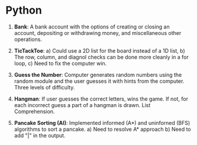 # Python
1) **Bank**: A bank account with the options of creating or closing an account, depositing or withdrawing money, and miscellaneous other operations.

2) **TicTackToe**:
  a) Could use a 2D list for the board instead of a 1D list,
  b) The row, column, and diagnol checks can be done more cleanly in a for loop,
  c) Need to fix the computer win.

3) **Guess the Number**: Computer generates random numbers using the random module and the user guesses it with hints from the computer. Three levels of difficulty.

4) **Hangman**: If user guesses the correct letters, wins the game. If not, for each incorrect guess a part of a hangman is drawn. List Comprehension.

5) **Pancake Sorting (AI)**: Implemented informed (A*) and uninforned (BFS) algorithms to sort a pancake.
  a) Need to resolve A* approach
  b) Need to add "|" in the output.
